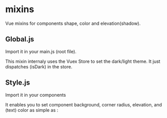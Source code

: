 # mixins
Vue mixins for components shape, color and elevation(shadow).


## Global.js
Import it in your main.js (root file).

This mixin internaly uses the Vuex Store to set the dark/light theme.
It just dispatches (isDark) in the store.

## Style.js
Import it in your components

It enables you to set component background, corner radius, elevation, and (text) color
as simple as :

